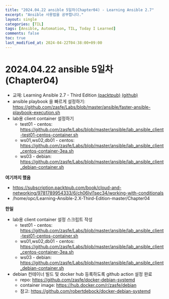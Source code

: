 ```yaml
---
title: "2024.04.22 ansible 5일차(Chapter04) - Learning Ansible 2.7"
excerpt: "Ansible 사용법을 공부합니다."
layout: single
categories: [TIL]
tags: [Ansible, Automation, TIL, Today I Learned]
comments: false
toc: true
last_modified_at: 2024-04-22T04:38:00+09:00
---
```



# 2024.04.22 ansible 5일차 (Chapter04)

- 교재: Learning Ansible 2.7 - Third Edition [(packtpub)](https://www.packtpub.com/product/learning-ansible-27-third-edition/9781789954333) [(github)](https://github.com/PacktPublishing/Learning-Ansible-2.X-Third-Edition)
- ansible playbook 을 빠르게 설정하기: https://github.com/zasfe/Labs/blob/master/ansible/faster-ansible-playbook-execution.sh
- lab용 client container 설정하기
  * test01 - centos: https://github.com/zasfe/Labs/blob/master/ansible/lab_ansible_client-test01-centos-container.sh
  * ws01,ws02,db01 - centos: https://github.com/zasfe/Labs/blob/master/ansible/lab_ansible_client_centos-container-3ea.sh
  * ws03 - debian: https://github.com/zasfe/Labs/blob/master/ansible/lab_ansible_client_debian-container.sh


**여기까지 했음**

  * https://subscription.packtpub.com/book/cloud-and-networking/9781789954333/6/ch06lvl1sec34/working-with-conditionals
  * /home/opc/Learning-Ansible-2.X-Third-Edition-master/Chapter04



**한일**

* lab용 client container 설정 스크립트 작성
  * test01 - centos: https://github.com/zasfe/Labs/blob/master/ansible/lab_ansible_client-test01-centos-container.sh
  * ws01,ws02,db01 - centos: https://github.com/zasfe/Labs/blob/master/ansible/lab_ansible_client_centos-container-3ea.sh
  * ws03 - debian: https://github.com/zasfe/Labs/blob/master/ansible/lab_ansible_client_debian-container.sh
* debian 컨테이너 빌드 및 docker hub 등록하도록 github action 설정 완료
  * repo: https://github.com/zasfe/docker-debian-systemd
  * container image: https://hub.docker.com/r/zasfe/debian
  * 참고: https://github.com/robertdebock/docker-debian-systemd
